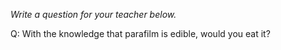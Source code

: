 _Write a question for your teacher below._

Q: With the knowledge that parafilm is edible, would you eat it?

